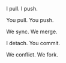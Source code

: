 I pull.
I push.

You pull.
You push.

We sync.
We merge.

I detach.
You commit.

We conflict.
We fork.

